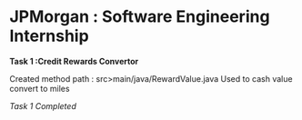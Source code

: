 # JPMorgan : Software Engineering Internship
**Task 1 :Credit Rewards Convertor**

Created method path : 
  <rewards-converter>src>main/java/RewardValue.java
   Used to cash value convert to miles
   
  *Task 1 Completed*
